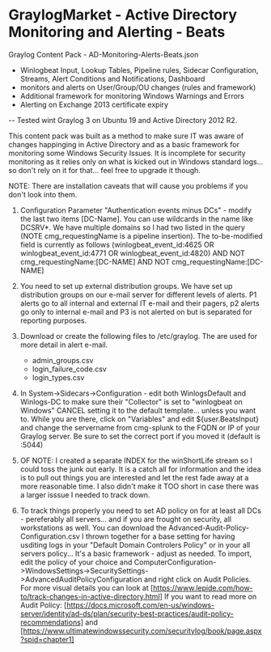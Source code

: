 # GraylogMarket - Active Directory Monitoring and Alerting - Beats      
Graylog Content Pack - AD-Monitoring-Alerts-Beats.json

 - Winlogbeat Input, Lookup Tables, Pipeline rules, Sidecar Configuration, Streams, Alert Conditions and Notifications, Dashboard 
 - monitors and alerts on User/Group/OU changes (rules and framework)
 - Additional framework for monitoring Windows Warnings and Errors
 - Alerting on Exchange 2013 certificate expiry
 
 -- Tested wint Graylog 3 on Ubuntu 19 and Active Directory 2012 R2.
 
This content pack was built as a method to make sure IT was aware of changes happinging in Active Directory and as a basic framework for monitoring some Windows Security Issues.  It is incomplete for security monitoring as it relies only on what is kicked out in Windows standard logs... so don't rely on it for that... feel free to upgrade it though.

NOTE:   There are installation caveats that will cause you problems if you don't look into them.  

1) Configuration Parameter "Authentication events minus DCs" - modify the last two items [DC-Name].  You can use wildcards in the name like DCSRV*.  We have multiple domains so I had two listed in the query (NOTE cmg_requestingName is a pipeline insertion). The to-be-modified field is currently as follows (winlogbeat_event_id:4625 OR winlogbeat_event_id:4771 OR winlogbeat_event_id:4820) AND NOT cmg_requestingName:[DC-NAME] AND NOT cmg_requestingName:[DC-NAME]
 
2) You need to set up external distribution groups.  We have set up distribution groups on our e-mail server for different levels of alerts.  P1 alerts go to all internal and external IT e-mail and their pagers, p2 alerts go only to internal e-mail and P3 is not alerted on but is separated for reporting purposes.

3) Download or create the following files to /etc/graylog.  The are used for more detail in alert e-mail.
	- admin_groups.csv
	- login_failure_code.csv
	- login_types.csv
	
4) In System->Sidecars->Configuration - edit both WinlogsDefault and Winlogs-DC to make sure their "Collector" is set to "winlogbeat on Windows"  CANCEL setting it to the default template... unless you want to.  While you are there, click on "Variables" and edit ${user.BeatsInput} and change the servername from cmg-splunk to the FQDN or IP of your Graylog server.  Be sure to set the correct port if you moved it (default is :5044)

5) OF NOTE:  I created a separate INDEX for the winShortLife stream so I could toss the junk out early.  It is a catch all for information and the idea is to pull out things you are interested and let the rest fade away at a more reasonable time.   I also didn't make it TOO short in case there was a larger isssue I needed to track down.

6) To track things properly you need to set AD policy on for at least all DCs - pereferably all servers... and if you are frought on security, all workstations as well.  You can download the Advanced-Audit-Policy-Configuration.csv I thrown together for a base setting for having usditing logs in your "Default Domain Controlers Policy" or in your all servers policy...  It's a basic framework - adjust as needed.  To import, edit the policy of your choice and ComputerConfiguration->WindowsSettings->SecuritySettings->AdvancedAuditPolicyConfiguration and right click on Audit Policies.   For more visual details you can look at [https://www.lepide.com/how-to/track-changes-in-active-directory.html]  If you want to read more on Audit Policy: [https://docs.microsoft.com/en-us/windows-server/identity/ad-ds/plan/security-best-practices/audit-policy-recommendations] and [https://www.ultimatewindowssecurity.com/securitylog/book/page.aspx?spid=chapter1]




